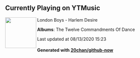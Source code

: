 ## Currently Playing on YTMusic

[<img align="left" width="100" src="https://lh3.googleusercontent.com/xQwtw5dswyE1kci8uZ0qvB5wYakS-ATfizB_wG8slC8WHv1JpzIYa2cReTgFt6qzuj4Its1OQRWzxKU">](https://music.youtube.com/channel/UChzerXfJbu4RXPl25dDzA7w)

London Boys - Harlem Desire

**Albums**: The Twelve Commandments Of Dance

Last updated at 08/13/2020 15:23

#### Generated with [20chan/github-now](https://github.com/20chan/github-now)


<!--
**20chan/20chan** is a ✨ _special_ ✨ repository because its `README.md` (this file) appears on your GitHub profile.

Here are some ideas to get you started:

- 🔭 I’m currently working on ...
- 🌱 I’m currently learning ...
- 👯 I’m looking to collaborate on ...
- 🤔 I’m looking for help with ...
- 💬 Ask me about ...
- 📫 How to reach me: ...
- 😄 Pronouns: ...
- ⚡ Fun fact: ...
-->
